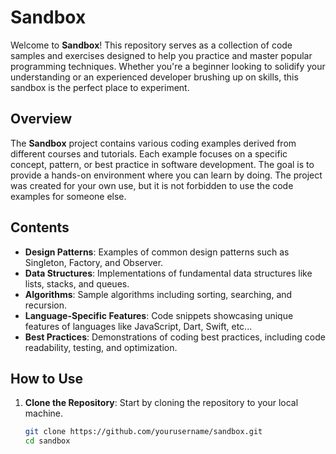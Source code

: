 # Sandbox

Welcome to **Sandbox**! This repository serves as a collection of code samples and exercises designed to help you practice and master popular programming techniques. Whether you're a beginner looking to solidify your understanding or an experienced developer brushing up on skills, this sandbox is the perfect place to experiment.

## Overview

The **Sandbox** project contains various coding examples derived from different courses and tutorials. Each example focuses on a specific concept, pattern, or best practice in software development. The goal is to provide a hands-on environment where you can learn by doing. The project was created for your own use, but it is not forbidden to use the code examples for someone else.

## Contents

- **Design Patterns**: Examples of common design patterns such as Singleton, Factory, and Observer.
- **Data Structures**: Implementations of fundamental data structures like lists, stacks, and queues.
- **Algorithms**: Sample algorithms including sorting, searching, and recursion.
- **Language-Specific Features**: Code snippets showcasing unique features of languages like JavaScript, Dart, Swift, etc...
- **Best Practices**: Demonstrations of coding best practices, including code readability, testing, and optimization.

## How to Use

1. **Clone the Repository**: Start by cloning the repository to your local machine.
   ```bash
   git clone https://github.com/yourusername/sandbox.git
   cd sandbox
   ```
